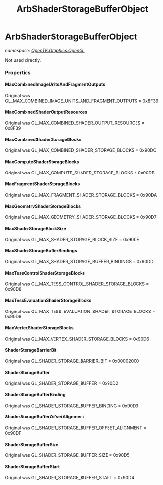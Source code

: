 ﻿---
title: ArbShaderStorageBufferObject
---

# ArbShaderStorageBufferObject
_namespace: [OpenTK.Graphics.OpenGL](N-OpenTK.Graphics.OpenGL.html)_

Not used directly.



### Properties

#### MaxCombinedImageUnitsAndFragmentOutputs
Original was GL_MAX_COMBINED_IMAGE_UNITS_AND_FRAGMENT_OUTPUTS = 0x8F39
#### MaxCombinedShaderOutputResources
Original was GL_MAX_COMBINED_SHADER_OUTPUT_RESOURCES = 0x8F39
#### MaxCombinedShaderStorageBlocks
Original was GL_MAX_COMBINED_SHADER_STORAGE_BLOCKS = 0x90DC
#### MaxComputeShaderStorageBlocks
Original was GL_MAX_COMPUTE_SHADER_STORAGE_BLOCKS = 0x90DB
#### MaxFragmentShaderStorageBlocks
Original was GL_MAX_FRAGMENT_SHADER_STORAGE_BLOCKS = 0x90DA
#### MaxGeometryShaderStorageBlocks
Original was GL_MAX_GEOMETRY_SHADER_STORAGE_BLOCKS = 0x90D7
#### MaxShaderStorageBlockSize
Original was GL_MAX_SHADER_STORAGE_BLOCK_SIZE = 0x90DE
#### MaxShaderStorageBufferBindings
Original was GL_MAX_SHADER_STORAGE_BUFFER_BINDINGS = 0x90DD
#### MaxTessControlShaderStorageBlocks
Original was GL_MAX_TESS_CONTROL_SHADER_STORAGE_BLOCKS = 0x90D8
#### MaxTessEvaluationShaderStorageBlocks
Original was GL_MAX_TESS_EVALUATION_SHADER_STORAGE_BLOCKS = 0x90D9
#### MaxVertexShaderStorageBlocks
Original was GL_MAX_VERTEX_SHADER_STORAGE_BLOCKS = 0x90D6
#### ShaderStorageBarrierBit
Original was GL_SHADER_STORAGE_BARRIER_BIT = 0x00002000
#### ShaderStorageBuffer
Original was GL_SHADER_STORAGE_BUFFER = 0x90D2
#### ShaderStorageBufferBinding
Original was GL_SHADER_STORAGE_BUFFER_BINDING = 0x90D3
#### ShaderStorageBufferOffsetAlignment
Original was GL_SHADER_STORAGE_BUFFER_OFFSET_ALIGNMENT = 0x90DF
#### ShaderStorageBufferSize
Original was GL_SHADER_STORAGE_BUFFER_SIZE = 0x90D5
#### ShaderStorageBufferStart
Original was GL_SHADER_STORAGE_BUFFER_START = 0x90D4

